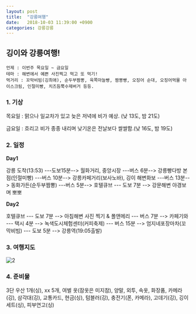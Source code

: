 ```yaml
---
layout: post
title:  "강릉여행"
date:   2018-10-03 11:39:00 +0900
categories: 강릉강릉
---
```


## 깅이와 강릉여행!

```
언제 : 이번주 목요일 ~ 금요일
테마 : 해변에서 예쁜 사진찍고 먹고 또 먹기!
먹거리 : 꼬막비빔(깅최애), 순두부짬뽕, 육쪽마늘빵, 짬뽕빵, 오징어 순대, 오징어먹물 아이스크림, 인절미빵, 치즈듬뿍수제버거 등등.
```

### 1. 기상

목요일 : 맑으나 일교차가 있고 늦은 저녁에 비가 예상. (낮 13도, 밤 21도)

금요일 :  흐리고 비가 종종 내리며 낮기온은 전날보다 쌀쌀함.(낮 16도, 밤 19도)

### 2. 일정

**Day1**

강릉 도착(13:53)  ---도보15분--> 월화거리, 중앙시장  ---버스 6분--> 강릉빵다방 본점(인절미빵)  ---버스 10분--> 강릉카페거리(보사노바), 깅이 해변화보  ---버스 13분--> 동화가든(순두부짬뽕)  ---버스 5분--> 호텔큐브  --- 도보 7분 --> 강문해변 야경보며 뽀뽀

**Day2**

호텔큐브  --- 도보 7분 --> 아침해변 사진 찍기 & 폴앤메리  --- 버스 7분 --> 카페기와   --- 택시 4분 -->  녹색도시체험센터(커피축제)   --- 버스 15분 -->  엄지네포장마차(꼬막비빔)   --- 도보 5분 --> 강릉역(19:05출발) 

### 3. 여행지도

![2](https://user-images.githubusercontent.com/33653318/46387132-41a41580-c700-11e8-870e-e66ff4ed98d1.PNG)

### 4. 준비물

3단 우산 1개(싱), xx 5개, 여벌 옷(잠옷은 미지참), 양말, 외투, 속옷, 화장품, 카메라(깅), 삼각대(깅), 교통카드, 현금(싱), 텀블러(깅), 충전기(폰, 카메라), 고데기(깅), 깅이세트(싱), 피부연고(싱)